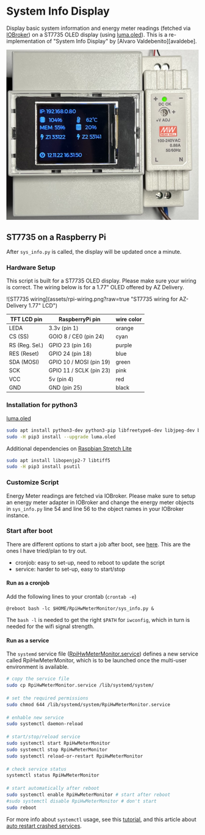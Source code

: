 # System Info Display

Display basic system information and energy meter readings (fetched via [IOBroker][]) on a ST7735 OLED display (using [luma.oled][]).
This is a re-implementation of "System Info Display" by [Alvaro Valdebenito][avaldebe].

![RaspberryPi Energy-Meter](assets/rpi-meter.jpg?raw=true "RaspberryPi Energy-Meter")

[IOBroker]: https://www.iobroker.net/#en/download
[luma.oled]: https://github.com/rm-hull/luma.oled

## ST7735 on a Raspberry Pi

After `sys_info.py` is called, the display will be updated once a minute.

### Hardware Setup ###
This script is built for a ST7735 OLED display. Please make sure your wiring is correct. The wiring below is for a 1.77" OLED offered by AZ Delivery.

![ST7735 wiring](assets/rpi-wiring.png?raw=true "ST7735 wiring for AZ-Delivery 1.77" LCD")

| TFT LCD pin | RaspberryPi pin | wire color |
| --- | --- | --- |
| LEDA | 3.3v (pin 1) | orange |
| CS (SS) | GOIO 8 / CE0 (pin 24) | cyan |
| RS (Reg. Sel.) | GPIO 23 (pin 16) | purple |
| RES (Reset) | GPIO 24 (pin 18) | blue |
| SDA (MOSI) | GPIO 10 / MOSI (pin 19) | green |
| SCK | GPIO 11 / SCLK (pin 23) | pink |
| VCC | 5v (pin 4) | red |
| GND | GND (pin 25) | black |

### Installation for python3

[luma.oled][install.oled]

```bash
sudo apt install python3-dev python3-pip libfreetype6-dev libjpeg-dev build-essential
sudo -H pip3 install --upgrade luma.oled
```

Additional dependencies on [Raspbian Stretch Lite][raspbian]

```bash
sudo apt install libopenjp2-7 libtiff5
sudo -H pip3 install psutil
```

[install.oled]: https://luma-oled.readthedocs.io/en/latest/install.html
[raspbian]: https://www.raspberrypi.org/downloads/raspbian/

### Customize Script ###
Energy Meter readings are fetched via IOBroker. Please make sure to setup an energy meter adapter in IOBroker and change the energy meter objects in `sys_info.py` line 54 and line 56 to the object names in your IOBroker instance.

### Start after boot

There are different options to start a job after boot, see [here](howto).
This are the ones I have tried/plan to try out.

- cronjob: easy to set-up, need to reboot to update the script
- service: harder to set-up, easy to start/stop

[howto]: https://www.dexterindustries.com/howto/run-a-program-on-your-raspberry-pi-at-startup/

#### Run as a cronjob

Add the following lines to your crontab (`crontab -e`)

```crontab
@reboot bash -lc $HOME/RpiHwMeterMonitor/sys_info.py &
```

The `bash -l` is needed to get the right `$PATH` for `iwconfig`,
which in turn is needed for the wifi signal strength.

#### Run as a service

 The `systemd` service file ([RpiHwMeterMonitor.service](RpiHwMeterMonitor.service))
 defines a new service called RpiHwMeterMonitor,
 which is to be launched once the multi-user environment is available.

```bash
# copy the service file
sudo cp RpiHwMeterMonitor.service /lib/systemd/system/

# set the required permissions
sudo chmod 644 /lib/systemd/system/RpiHwMeterMonitor.service

# enhable new service
sudo systemctl daemon-reload

# start/stop/reload service
sudo systemctl start RpiHwMeterMonitor
sudo systemctl stop RpiHwMeterMonitor
sudo systemctl reload-or-restart RpiHwMeterMonitor

# check service status
systemctl status RpiHwMeterMonitor

# start automatically after reboot
sudo systemctl enable RpiHwMeterMonitor # start after reboot
#sudo systemctl disable RpiHwMeterMonitor # don't start
sudo reboot
```

For more info about `systemctl` usage, see this [tutorial][systemctl],
and this article about [auto restart crashed services][restart].

[systemctl]: https://www.digitalocean.com/community/tutorials/how-to-use-systemctl-to-manage-systemd-services-and-units
[restart]: https://singlebrook.com/2017/10/23/auto-restart-crashed-service-systemd/
